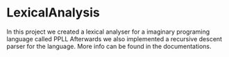 # LexicalAnalysis
In this project we created a lexical analyser for a imaginary programing language called PPLL
Afterwards we also implemented a recursive descent parser for the language. More info can be found in the documentations.
